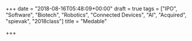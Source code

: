 +++
date = "2018-08-16T05:48:09+00:00"
draft = true
tags = ["IPO", "Software", "Biotech", "Robotics", "Connected Devices", "AI", "Acquired", "spievak", "2018class"]
title = "Medable"

+++
